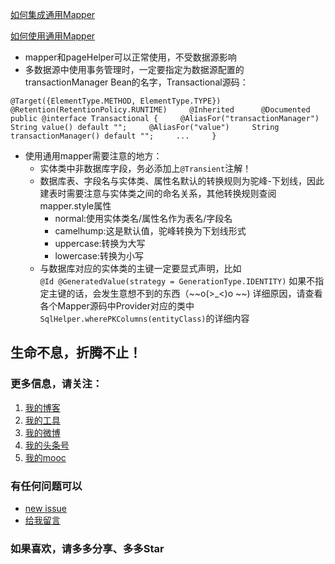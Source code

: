 
[如何集成通用Mapper](http://git.oschina.net/free/Mapper/blob/master/wiki/mapper3/2.Integration.md)

[如何使用通用Mapper](http://git.oschina.net/free/Mapper/blob/master/wiki/mapper3/3.Use.md)


- mapper和pageHelper可以正常使用，不受数据源影响
- 多数据源中使用事务管理时，一定要指定为数据源配置的transactionManager Bean的名字，Transactional源码：

``
    @Target({ElementType.METHOD, ElementType.TYPE})    
    @Retention(RetentionPolicy.RUNTIME)    
    @Inherited     
    @Documented    
    public @interface Transactional {    
        @AliasFor("transactionManager")    
        String value() default "";    
        @AliasFor("value")    
        String transactionManager() default "";    
        ...    
    }
``

-  使用通用mapper需要注意的地方：
    - 实体类中非数据库字段，务必添加上`@Transient`注解！
    - 数据库表、字段名与实体类、属性名默认的转换规则为驼峰-下划线，因此建表时需要注意与实体类之间的命名关系，其他转换规则查阅mapper.style属性
        - normal:使用实体类名/属性名作为表名/字段名
        - camelhump:这是默认值，驼峰转换为下划线形式
        - uppercase:转换为大写
        - lowercase:转换为小写
    - 与数据库对应的实体类的主键一定要显式声明，比如  
    `@Id
     	@GeneratedValue(strategy = GenerationType.IDENTITY)`
     	如果不指定主键的话，会发生意想不到的东西（~~o(>_<)o ~~)
     	详细原因，请查看各个Mapper源码中Provider对应的类中
     	`SqlHelper.wherePKColumns(entityClass)`的详细内容
     	
## 生命不息，折腾不止！
### 更多信息，请关注：
1. [我的博客](http://www.zhyd.me)
2. [我的工具](http://tool.zhyd.me)
3. [我的微博](http://weibo.com/211230415)
4. [我的头条号](http://www.toutiao.com/c/user/3286958681/)
5. [我的mooc](http://www.imooc.com/u/1175248/articles)

### 有任何问题可以
- [new issue](https://github.com/shuxianfeng/springboot/issues)
- [给我留言](http://www.zhyd.me/guestbook)

### 如果喜欢，请多多分享、多多Star